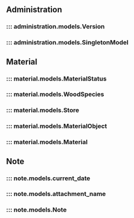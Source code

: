 ## Administration
### ::: administration.models.Version

### ::: administration.models.SingletonModel

## Material
### ::: material.models.MaterialStatus

### ::: material.models.WoodSpecies

### ::: material.models.Store

### ::: material.models.MaterialObject

### ::: material.models.Material

## Note
### ::: note.models.current_date

### ::: note.models.attachment_name

### ::: note.models.Note
